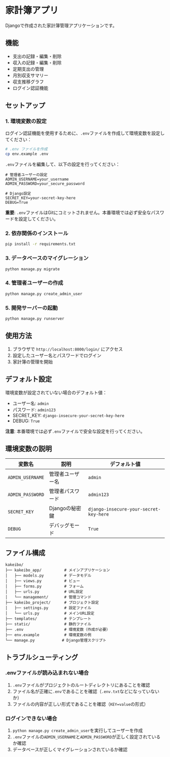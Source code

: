 # 家計簿アプリ

Djangoで作成された家計簿管理アプリケーションです。

## 機能

- 支出の記録・編集・削除
- 収入の記録・編集・削除
- 定期支出の管理
- 月別収支サマリー
- 収支推移グラフ
- ログイン認証機能

## セットアップ

### 1. 環境変数の設定

ログイン認証機能を使用するために、`.env`ファイルを作成して環境変数を設定してください：

```bash
# .env ファイルを作成
cp env.example .env
```

`.env`ファイルを編集して、以下の設定を行ってください：

```env
# 管理者ユーザーの設定
ADMIN_USERNAME=your_username
ADMIN_PASSWORD=your_secure_password

# Django設定
SECRET_KEY=your-secret-key-here
DEBUG=True
```

**重要**: `.env`ファイルはGitにコミットされません。本番環境では必ず安全なパスワードを設定してください。

### 2. 依存関係のインストール

```bash
pip install -r requirements.txt
```

### 3. データベースのマイグレーション

```bash
python manage.py migrate
```

### 4. 管理者ユーザーの作成

```bash
python manage.py create_admin_user
```

### 5. 開発サーバーの起動

```bash
python manage.py runserver
```

## 使用方法

1. ブラウザで `http://localhost:8000/login/` にアクセス
2. 設定したユーザー名とパスワードでログイン
3. 家計簿の管理を開始

## デフォルト設定

環境変数が設定されていない場合のデフォルト値：
- ユーザー名: `admin`
- パスワード: `admin123`
- SECRET_KEY: `django-insecure-your-secret-key-here`
- DEBUG: `True`

**注意**: 本番環境では必ず`.env`ファイルで安全な設定を行ってください。

## 環境変数の説明

| 変数名 | 説明 | デフォルト値 |
|--------|------|-------------|
| `ADMIN_USERNAME` | 管理者ユーザー名 | `admin` |
| `ADMIN_PASSWORD` | 管理者パスワード | `admin123` |
| `SECRET_KEY` | Djangoの秘密鍵 | `django-insecure-your-secret-key-here` |
| `DEBUG` | デバッグモード | `True` |

## ファイル構成

```
kakeibo/
├── kakeibo_app/          # メインアプリケーション
│   ├── models.py         # データモデル
│   ├── views.py          # ビュー
│   ├── forms.py          # フォーム
│   ├── urls.py           # URL設定
│   └── management/       # 管理コマンド
├── kakeibo_project/      # プロジェクト設定
│   ├── settings.py       # 設定ファイル
│   └── urls.py           # メインURL設定
├── templates/            # テンプレート
├── static/               # 静的ファイル
├── .env                  # 環境変数（作成が必要）
├── env.example           # 環境変数の例
└── manage.py            # Django管理スクリプト
```

## トラブルシューティング

### .envファイルが読み込まれない場合

1. `.env`ファイルがプロジェクトのルートディレクトリにあることを確認
2. ファイル名が正確に`.env`であることを確認（`.env.txt`などになっていないか）
3. ファイルの内容が正しい形式であることを確認（`KEY=value`の形式）

### ログインできない場合

1. `python manage.py create_admin_user`を実行してユーザーを作成
2. `.env`ファイルの`ADMIN_USERNAME`と`ADMIN_PASSWORD`が正しく設定されているか確認
3. データベースが正しくマイグレーションされているか確認 